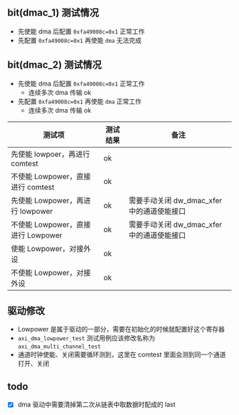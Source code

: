 

## bit(dmac_1) 测试情况
- 先使能 dma 后配置 `0xfa49008c=0x1` 正常工作
- 先配置 `0xfa49008c=0x1` 再使能 `dma` 无法完成


## bit(dmac_2) 测试情况
- 先使能 dma 后配置 `0xfa49008c=0x1` 正常工作
	- 连续多次 dma 传输 ok
- 先配置 `0xfa49008c=0x1` 再使能 `dma` 正常工作
	- 连续多次 dma 传输 ok

| 测试项                        | 测试结果   | 备注                           |
| -------------------------- | ------ | ---------------------------- |
| 先使能 lowpoer，再进行 comtest    | ok     |                              |
| 不使能 Lowpower，直接进行 comtest  | ok     |                              |
| 先使能 Lowpower，再进行 lowpower  | ok     | 需要手动关闭 dw_dmac_xfer 中的通道使能接口 |
| 不使能 Lowpower，直接进行 Lowpower | ok<br> | 需要手动关闭 dw_dmac_xfer 中的通道使能接口 |
| 使能 Lowpower，对接外设           | ok     |                              |
| 不使能 Lowpower，对接外设          | ok     |                              |

## 驱动修改
- Lowpower 是属于驱动的一部分，需要在初始化的时候就配置好这个寄存器
- `axi_dma_lowpower_test` 测试用例应该修改名称为 `axi_dma_multi_channel_test`
- 通道时钟使能、关闭需要循环测到，这里在 comtest 里面会测到同一个通道打开、关闭




## todo
- [x] dma 驱动中需要清掉第二次从链表中取数据时配成的 last